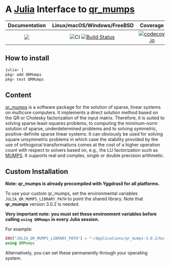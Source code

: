 # A [Julia](http://julialang.org) Interface to [qr_mumps](http://buttari.perso.enseeiht.fr/qr_mumps/)

| **Documentation** | **Linux/macOS/Windows/FreeBSD** | **Coverage** |
|:-----------------:|:-------------------------------:|:------------:|
| [![](https://img.shields.io/badge/docs-dev-blue.svg)](https://JuliaSmoothOptimizers.github.io/QRMumps.jl/dev) | ![CI](https://github.com/JuliaSmoothOptimizers/QRMumps.jl/workflows/CI/badge.svg?branch=master) [![Build Status](https://img.shields.io/cirrus/github/JuliaSmoothOptimizers/QRMumps.jl?logo=Cirrus%20CI)](https://cirrus-ci.com/github/JuliaSmoothOptimizers/QRMumps.jl) | [![codecov.io](https://codecov.io/github/JuliaSmoothOptimizers/QRMumps.jl/coverage.svg?branch=master)](https://codecov.io/github/JuliaSmoothOptimizers/QRMumps.jl?branch=master) |

## How to install

```julia
julia> ]
pkg> add QRMumps
pkg> test QRMumps
```

## Content

[qr_mumps](http://buttari.perso.enseeiht.fr/qr_mumps/) is a software package for the solution of sparse, linear systems on multicore computers.
It implements a direct solution method based on the QR or Cholesky factorization of the input matrix. 
Therefore, it is suited to solving sparse least-squares problems, to computing the minimum-norm solution of sparse, underdetermined problems and to solving symmetric, positive-definite sparse linear systems.
It can obviously be used for solving square unsymmetric problems in which case the stability provided by the use of orthogonal transformations comes at the cost of a higher operation count with respect to solvers based on, e.g., the LU factorization such as [MUMPS](http://mumps.enseeiht.fr/).
It supports real and complex, single or double precision arithmetic.

## Custom Installation

**Note: qr_mumps is already precompiled with Yggdrasil for all platforms.**

To use your custom qr_mumps, set the environmental variables `JULIA_QR_MUMPS_LIBRARY_PATH`
to point the shared library. Note that **qr\_mumps** version 3.0.2 is needed.

**Very important note: you must set these environment variables before
calling `using QRMumps` in every Julia session.**

For example:
```julia
ENV["JULIA_QR_MUMPS_LIBRARY_PATH"] = "~/Applications/qr_mumps-3.0.2/build/lib"
using QRMumps
```

Alternatively, you can set these permanently through your operating system.
